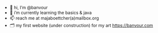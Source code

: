 - 👋 hi, I’m @banvour
- 🌱 i’m currently learning the basics & java
- 📫 reach me at majaboettcher(a)mailbox.org
- 🗂️ my first website (under construction) for my art https://banvour.com
